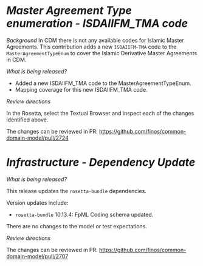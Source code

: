 # _Master Agreement Type enumeration - ISDAIIFM_TMA code_

_Background_
In CDM there is not any available codes for Islamic Master Agreements. This contribution adds a new `ISDAIIFM-TMA` code to the `MasterAgreementTypeEnum` to cover the Islamic Derivative Master Agreements in CDM.

_What is being released?_

   - Added a new ISDAIIFM_TMA code to the MasterAgreementTypeEnum.
   - Mapping coverage for this new ISDAIIFM_TMA code.

_Review directions_

In the Rosetta, select the Textual Browser and inspect each of the changes identified above.

The changes can be reviewed in PR: https://github.com/finos/common-domain-model/pull/2724

# _Infrastructure - Dependency Update_

_What is being released?_

This release updates the `rosetta-bundle` dependencies.

Version updates include:
- `rosetta-bundle` 10.13.4: FpML Coding schema updated.

There are no changes to the model or test expectations.

_Review directions_

The changes can be reviewed in PR: https://github.com/finos/common-domain-model/pull/2707
